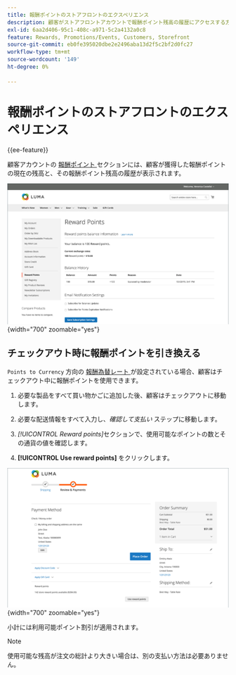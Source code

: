 ```yaml
---
title: 報酬ポイントのストアフロントのエクスペリエンス
description: 顧客がストアフロントアカウントで報酬ポイント残高の履歴にアクセスする方法を説明します。
exl-id: 6aa2d406-95c1-408c-a971-5c2a4132a0c8
feature: Rewards, Promotions/Events, Customers, Storefront
source-git-commit: eb0fe395020dbe2e2496aba13d2f5c2bf2d0fc27
workflow-type: tm+mt
source-wordcount: '149'
ht-degree: 0%

---
```


# 報酬ポイントのストアフロントのエクスペリエンス

{{ee-feature}}

顧客アカウントの [ 報酬ポイント ](rewards-loyalty.md) セクションには、顧客が獲得した報酬ポイントの現在の残高と、その報酬ポイント残高の履歴が表示されます。

![ 報酬ポイント ](./assets/account-dashboard-reward-points.png){width="700" zoomable="yes"}

## チェックアウト時に報酬ポイントを引き換える

`Points to Currency` 方向の [ 報酬為替レート ](reward-exchange-rates.md) が設定されている場合、顧客はチェックアウト中に報酬ポイントを使用できます。

1. 必要な製品をすべて買い物かごに追加した後、顧客はチェックアウトに移動します。

1. 必要な配送情報をすべて入力し、_確認して支払い_ ステップに移動します。

1. _[!UICONTROL Reward points]_&#x200B;セクションで、使用可能なポイントの数とその通貨の値を確認します。

1. **[!UICONTROL Use reward points]** をクリックします。

![ チェックアウト時のポイント ](./assets/reward-points-on-checkout.png){width="700" zoomable="yes"}

小計には利用可能ポイント割引が適用されます。

>[!NOTE]
>
>使用可能な残高が注文の総計より大きい場合は、別の支払い方法は必要ありません。
